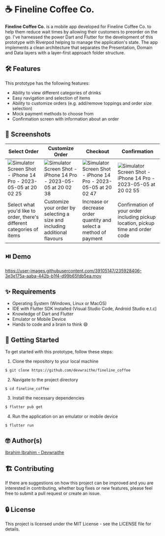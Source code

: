 # ☕ Fineline Coffee Co.

**Fineline Coffee Co.** is a mobile app developed for Fineline Coffee Co. to help them reduce wait times by allowing their customers to preorder on the go. I've harnessed the power Dart and Flutter for the development of this prototype with Riverpod helping to manage the application's state. The app implements a clean architecture that separates the Presentation, Domain and Data layers with a layer-first approach folder structure.

## 🛠️ Features

This prototype has the following features:

- Ability to view different categories of drinks
- Easy navigation and selection of items
- Ability to customize orders (e.g. add/remove toppings and order size selection)
- Mock payment methods to choose from
- Confirmation screen with information about an order

## 📸 Screenshots
| Select Order | Customize Order | Checkout | Confirmation |
| -------- | -------- | -------- | -------- |
| ![Simulator Screen Shot - iPhone 14 Pro - 2023-05-05 at 20 02 25](https://user-images.githubusercontent.com/39105147/236547945-288f78cc-83cf-4673-a192-fddad68c5ca9.png)  | ![Simulator Screen Shot - iPhone 14 Pro - 2023-05-05 at 20 02 38](https://user-images.githubusercontent.com/39105147/236547977-b6487cc3-277e-43d6-a915-4b5d3ed9e48b.png) | ![Simulator Screen Shot - iPhone 14 Pro - 2023-05-05 at 20 02 47](https://user-images.githubusercontent.com/39105147/236548006-3c597e60-6686-46d5-81c2-1ad17120ac51.png)  | ![Simulator Screen Shot - iPhone 14 Pro - 2023-05-05 at 20 02 55](https://user-images.githubusercontent.com/39105147/236548020-79d99f1d-1855-49f9-b041-52c8d875c487.png) |
| Select what you'd like to order, there's different categories of items | Customize your order by selecting a size and including additional flavours | Increase or decrease order quantity and select a method of payment | Confirmation of your order including pickup location, pickup time and order code |

## ⏯️ Demo

https://user-images.githubusercontent.com/39105147/235928406-3e3e175a-aaba-442b-b1f4-d99b65fdb5ea.mov

## ✨ Requirements

- Operating System (Windows, Linux or MacOS)
- IDE with Flutter SDK installed (Visual Studio Code, Android Studio e.t.c)
- Knowledge of Dart and Flutter
- Emulator or Mobile Device
- Hands to code and a brain to think :smile:

## 🚀 Getting Started

To get started with this prototype, follow these steps:

1. Clone the repository to your local machine

```sh
$ git clone https://github.com/devwraithe/fineline_coffee
```

2. Navigate to the project directory

```
$ cd fineline_coffee
```

3. Install the necessary dependencies

```sh
$ flutter pub get
```

4. Run the application on an emulator or mobile device

```sh
$ flutter run
```

## 🤓 Author(s)
[Ibrahim Ibrahim - Devwraithe](https://www.linkedin.com/in/ibrahimaibrahim)

## 🏗️ Contributing
If there are suggestions on how this project can be improved and you are interested in contributing, whether bug fixes or new features, please feel free to submit a pull request or create an issue.

## 🔒 License
This project is licensed under the MIT License - see the LICENSE file for details.
